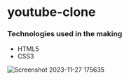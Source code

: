 # youtube-clone
### Technologies used in the making
- HTML5
- CSS3

![Screenshot 2023-11-27 175635](https://github.com/meAyushSharma/youtube-clone/assets/146171218/176d8e25-9a29-46e7-a09c-50dd016fef14)
